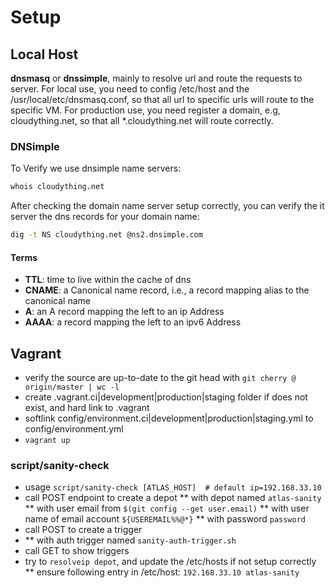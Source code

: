 # Setup

## Local Host
**dnsmasq** or **dnssimple**, mainly to resolve url and route the requests to server. 
For local use, you need to config /etc/host and the /usr/local/etc/dnsmasq.conf, so that all url to specific urls will route to the specific VM.
For production use, you need register a domain, e.g, cloudything.net, so that all *.cloudything.net will route correctly.

### DNSimple
To Verify we use dnsimple name servers:
``` bash
whois cloudything.net
```

After checking the domain name server setup correctly, you can verify the it server the dns records for your domain name:
``` bash
dig -t NS cloudything.net @ns2.dnsimple.com
```

#### Terms
* **TTL**: time to live within the cache of dns
* **CNAME**: a Canonical name record, i.e., a record mapping alias to the canonical name
* **A**: an A record mapping the left to an ip Address
* **AAAA**: a record mapping the left to an ipv6 Address

## Vagrant
* verify the source are up-to-date to the git head with `git cherry @ origin/master | wc -l`
* create .vagrant.ci|development|production|staging folder if does not exist, and hard link to .vagrant
* softlink config/environment.ci|development|production|staging.yml to config/environment.yml
* `vagrant up`

### script/sanity-check
* usage `script/sanity-check [ATLAS_HOST]  # default ip=192.168.33.10`
* call POST endpoint to create a depot
** with depot named `atlas-sanity`
** with user email from `$(git config --get user.email)`
** with user name of email account `${USEREMAIL%%@*}`
** with password `password`
* call POST to create a trigger
* ** with auth trigger named `sanity-auth-trigger.sh`
* call GET to show triggers
* try to `resolveip depot`, and update the /etc/hosts if not setup correctly
** ensure following entry in /etc/host: `192.168.33.10 atlas-sanity`

